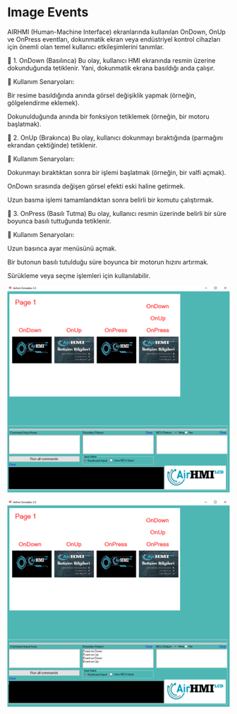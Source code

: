 # Image Events

AIRHMI (Human-Machine Interface) ekranlarında kullanılan OnDown, OnUp ve OnPress eventları, dokunmatik ekran veya endüstriyel kontrol cihazları için önemli olan temel kullanıcı etkileşimlerini tanımlar.

🔹 1. OnDown (Basılınca)
Bu olay, kullanıcı HMI ekranında resmin üzerine dokunduğunda tetiklenir. Yani, dokunmatik ekrana basıldığı anda çalışır.

📌 Kullanım Senaryoları:

Bir resime basıldığında anında görsel değişiklik yapmak (örneğin, gölgelendirme eklemek).

Dokunulduğunda anında bir fonksiyon tetiklemek (örneğin, bir motoru başlatmak).


🔹 2. OnUp (Bırakınca)
Bu olay, kullanıcı dokunmayı bıraktığında (parmağını ekrandan çektiğinde) tetiklenir.

📌 Kullanım Senaryoları:

Dokunmayı bıraktıktan sonra bir işlemi başlatmak (örneğin, bir valfi açmak).

OnDown sırasında değişen görsel efekti eski haline getirmek.

Uzun basma işlemi tamamlandıktan sonra belirli bir komutu çalıştırmak.

🔹 3. OnPress (Basılı Tutma)
Bu olay, kullanıcı resmin üzerinde belirli bir süre boyunca basılı tuttuğunda tetiklenir.

📌 Kullanım Senaryoları:

Uzun basınca ayar menüsünü açmak.

Bir butonun basılı tutulduğu süre boyunca bir motorun hızını artırmak.

Sürükleme veya seçme işlemleri için kullanılabilir.


![Açıklama Metni](1.png)

![Açıklama Metni](2.png)
